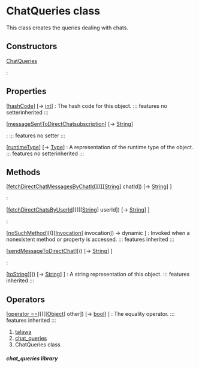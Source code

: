 
<div>

# ChatQueries class

</div>


This class creates the queries dealing with chats.



## Constructors

[ChatQueries](../utils_chat_queries/ChatQueries/ChatQueries.md)

:   



## Properties

[[hashCode](https://api.flutter.dev/flutter/dart-core/Object/hashCode.html)] [→ [int](https://api.flutter.dev/flutter/dart-core/int-class.html)]
:   The hash code for this object.
    ::: features
    no setterinherited
    :::

[[messageSentToDirectChatsubscription](../utils_chat_queries/ChatQueries/messageSentToDirectChatsubscription.md)] [→ [String](https://api.flutter.dev/flutter/dart-core/String-class.html)]

:   ::: features
    no setter
    :::

[[runtimeType](https://api.flutter.dev/flutter/dart-core/Object/runtimeType.html)] [→ [Type](https://api.flutter.dev/flutter/dart-core/Type-class.html)]
:   A representation of the runtime type of the object.
    ::: features
    no setterinherited
    :::



## Methods

[[fetchDirectChatMessagesByChatId](../utils_chat_queries/ChatQueries/fetchDirectChatMessagesByChatId.md)][([[[String](https://api.flutter.dev/flutter/dart-core/String-class.md)] chatId]) [→ [String](https://api.flutter.dev/flutter/dart-core/String-class.html)] ]

:   

[[fetchDirectChatsByUserId](../utils_chat_queries/ChatQueries/fetchDirectChatsByUserId.md)][([[[String](https://api.flutter.dev/flutter/dart-core/String-class.md)] userId]) [→ [String](https://api.flutter.dev/flutter/dart-core/String-class.html)] ]

:   

[[noSuchMethod](https://api.flutter.dev/flutter/dart-core/Object/noSuchMethod.html)][([[[Invocation](https://api.flutter.dev/flutter/dart-core/Invocation-class.md)] invocation]) → dynamic ]
:   Invoked when a nonexistent method or property is accessed.
    ::: features
    inherited
    :::

[[sendMessageToDirectChat](../utils_chat_queries/ChatQueries/sendMessageToDirectChat.md)][() [→ [String](https://api.flutter.dev/flutter/dart-core/String-class.html)] ]

:   

[[toString](https://api.flutter.dev/flutter/dart-core/Object/toString.html)][() [→ [String](https://api.flutter.dev/flutter/dart-core/String-class.html)] ]
:   A string representation of this object.
    ::: features
    inherited
    :::



## Operators

[[operator ==](https://api.flutter.dev/flutter/dart-core/Object/operator_equals.html)][([[[Object](https://api.flutter.dev/flutter/dart-core/Object-class.md)] other]) [→ [bool](https://api.flutter.dev/flutter/dart-core/bool-class.html)] ]
:   The equality operator.
    ::: features
    inherited
    :::







1.  [talawa](../index.md)
2.  [chat_queries](../utils_chat_queries/)
3.  ChatQueries class

##### chat_queries library







